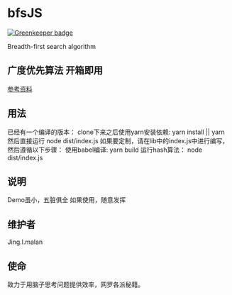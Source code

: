 # bfsJS

[![Greenkeeper badge](https://badges.greenkeeper.io/JingLMalan/bfsJS.svg)](https://greenkeeper.io/)

Breadth-first search algorithm

## 广度优先算法 开箱即用
  [参考资料](https://en.wikipedia.org/wiki/Breadth-first_search)
## 用法
 
 已经有一个编译的版本： clone下来之后使用yarn安装依赖: yarn install || yarn 然后直接运行 node dist/index.js
 如果要定制，请在lib中的index.js中进行编写，然后遵循以下步骤：
 使用babel编译: yarn build
 运行hash算法： node dist/index.js

## 说明 
 Demo虽小，五脏俱全 如果使用，随意发挥

## 维护者
 Jing.l.malan

## 使命 
 致力于用脑子思考问题提供效率，网罗各派秘籍。